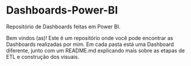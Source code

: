 # Dashboards-Power-BI

Repositório de Dashboards feitas em Power BI.

Bem vindos (as)! Este é um repositório onde você pode encontrar as Dashboards realizadas por mim. Em cada pasta está uma Dashboard diferente, junto com um README.md explicando mais sobre as etapas de ETL e construção dos visuais.
